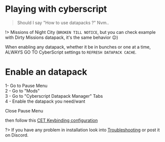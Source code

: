 # Playing with cyberscript

> Should I say "How to use datapacks ?" Nvm..

!> Missions of Night City (`BROKEN TILL NOTICE`, but you can check example with Dirty Missions datapack, it's the same behavior 😉)

When enabling any datapack, whether it be in bunches or one at a time, ALWAYS GO TO CyberScript settings to `REFRESH DATAPACK CACHE`.

# Enable an datapack


1- Go to Pause Menu <br/>
2 - Go to "Mods"  <br/>
3 - Go to "Cyberscript Datapack Manager" Tabs  <br/>
4 - Enable the datapack you need/want  <br/>

Close Pause Menu

then follow this [CET Keybinding configuration](cet-key-binding.md)



?> If you have any problem in installation look into [Troubleshooting](troubleshooting.md) or post it on Discord.
